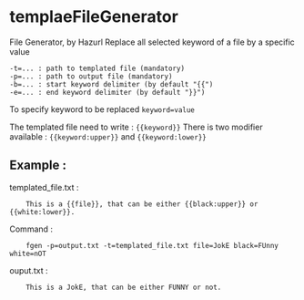 # templaeFileGenerator

File Generator, by Hazurl
Replace all selected keyword of a file by a specific value
```
-t=... : path to templated file (mandatory)
-p=... : path to output file (mandatory)
-b=... : start keyword delimiter (by default "{{")
-e=... : end keyword delimiter (by default "}}")
```
To specify keyword to be replaced `keyword=value`

The templated file need to write : `{{keyword}}`
There is two modifier available : `{{keyword:upper}}` and `{{keyword:lower}}`

## Example :

templated_file.txt :
```
	This is a {{file}}, that can be either {{black:upper}} or {{white:lower}}.
```
Command : 
```
	fgen -p=output.txt -t=templated_file.txt file=JokE black=FUnny white=nOT
```
ouput.txt : 
```
	This is a JokE, that can be either FUNNY or not.
```
